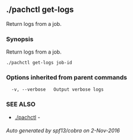 ## ./pachctl get-logs

Return logs from a job.

### Synopsis


Return logs from a job.

```
./pachctl get-logs job-id
```

### Options inherited from parent commands

```
  -v, --verbose   Output verbose logs
```

### SEE ALSO
* [./pachctl](./pachctl.md)	 - 

###### Auto generated by spf13/cobra on 2-Nov-2016
